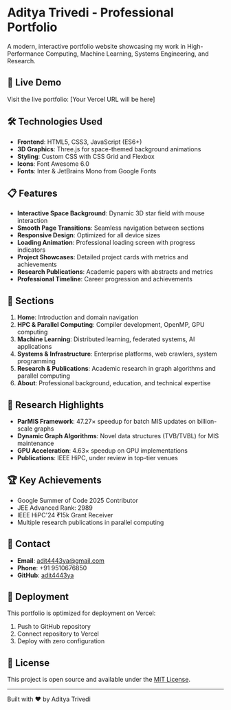 # Aditya Trivedi - Professional Portfolio

A modern, interactive portfolio website showcasing my work in High-Performance Computing, Machine Learning, Systems Engineering, and Research.

## 🚀 Live Demo

Visit the live portfolio: [Your Vercel URL will be here]

## 🛠 Technologies Used

- **Frontend**: HTML5, CSS3, JavaScript (ES6+)
- **3D Graphics**: Three.js for space-themed background animations
- **Styling**: Custom CSS with CSS Grid and Flexbox
- **Icons**: Font Awesome 6.0
- **Fonts**: Inter & JetBrains Mono from Google Fonts

## 📋 Features

- **Interactive Space Background**: Dynamic 3D star field with mouse interaction
- **Smooth Page Transitions**: Seamless navigation between sections
- **Responsive Design**: Optimized for all device sizes
- **Loading Animation**: Professional loading screen with progress indicators
- **Project Showcases**: Detailed project cards with metrics and achievements
- **Research Publications**: Academic papers with abstracts and metrics
- **Professional Timeline**: Career progression and achievements

## 🎯 Sections

1. **Home**: Introduction and domain navigation
2. **HPC & Parallel Computing**: Compiler development, OpenMP, GPU computing
3. **Machine Learning**: Distributed learning, federated systems, AI applications
4. **Systems & Infrastructure**: Enterprise platforms, web crawlers, system programming
5. **Research & Publications**: Academic research in graph algorithms and parallel computing
6. **About**: Professional background, education, and technical expertise

## 🔬 Research Highlights

- **ParMIS Framework**: 47.27× speedup for batch MIS updates on billion-scale graphs
- **Dynamic Graph Algorithms**: Novel data structures (TVB/TVBL) for MIS maintenance
- **GPU Acceleration**: 4.63× speedup on GPU implementations
- **Publications**: IEEE HiPC, under review in top-tier venues

## 🏆 Key Achievements

- Google Summer of Code 2025 Contributor
- JEE Advanced Rank: 2989
- IEEE HiPC'24 ₹15k Grant Receiver
- Multiple research publications in parallel computing

## 📱 Contact

- **Email**: adit4443ya@gmail.com
- **Phone**: +91 9510676850
- **GitHub**: [adit4443ya](https://github.com/adit4443ya)

## 🚀 Deployment

This portfolio is optimized for deployment on Vercel:

1. Push to GitHub repository
2. Connect repository to Vercel
3. Deploy with zero configuration

## 📄 License

This project is open source and available under the [MIT License](LICENSE).

---

Built with ❤️ by Aditya Trivedi
